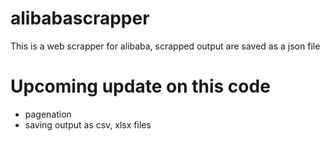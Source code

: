 # alibabascrapper

This is a web scrapper for alibaba, scrapped output are saved as a json file 

# Upcoming update on this code
- pagenation 
- saving output as csv, xlsx files 
